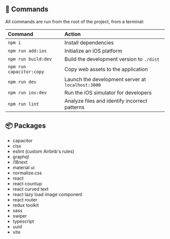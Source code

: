 ## 🧞 Commands
All commands are run from the root of the project, from a terminal:

| Command                   | Action                                             |
| :------------------------ | :------------------------------------------------- |
| `npm i`                   | Install dependencies                               |
| `npm run add:ios`         | Initialize an iOS platform                         |
| `npm run build:dev`       | Build the development version to `./dist`          |
| `npm run capacitor:copy`  | Copy web assets to the application                 |
| `npm run dev`             | Launch the development server at `localhost:3000`  |
| `npm run ios:dev`         | Run the iOS simulator for developers               |
| `npm run lint`            | Analyze files and identify incorrect patterns      |

## 📦 Packages
- capacitor
- clsx
- eslint (custom Airbnb's rules)
- graphql
- i18next
- material ui
- normalize.css
- react
- react countup
- react curved text
- react lazy load image component
- react router
- redux toolkit
- sass
- swiper
- typescript
- uuid
- vite